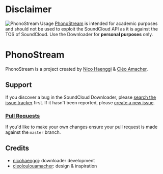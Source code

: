 # Disclaimer
![PhonoStream Usage](https://github.com/nicohaenggi/PhonoStream/blob/master/doc/phonostream.gif)
[PhonoStream](https://github.com/nicohaenggi/PhonoStream) is intended for academic purposes and should not be used to exploit the SoundCloud API as it is against the TOS of SoundCloud. Use the Downloader for **personal purposes** only.

# PhonoStream
PhonoStream is a project created by [Nico Haenggi](https://github.com/nicohaenggi/) & [Cléo Amacher](http://www.cleoloulouamacher.com/).

## Support
If you discover a bug in the SoundCloud Downloader, please [search the issue tracker](https://github.com/nicohaenggi/PhonoStream/issues?q=is%3Aissue+sort%3Aupdated-desc) first. If it hasn't been reported, please [create a new issue](https://github.com/nicohaenggi/PhonoStream/issues/new).

### [Pull Requests](https://github.com/nicohaenggi/PhonoStream/pulls)
If you'd like to make your own changes ensure your pull request is made against the  `master` branch.

## Credits
- [nicohaenggi](https://github.com/nicohaenggi): downloader development
- [cleoloulouamacher](http://www.cleoloulouamacher.com): design & inspiration
